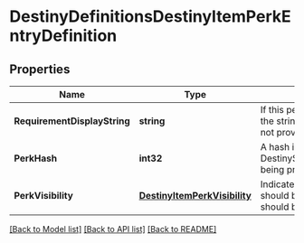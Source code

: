 # DestinyDefinitionsDestinyItemPerkEntryDefinition

## Properties
Name | Type | Description | Notes
------------ | ------------- | ------------- | -------------
**RequirementDisplayString** | **string** | If this perk is not active, this is the string to show for why it&#39;s not providing its benefits. | [optional] 
**PerkHash** | **int32** | A hash identifier for the DestinySandboxPerkDefinition being provided on the item. | [optional] 
**PerkVisibility** | [**DestinyItemPerkVisibility**](Destiny.ItemPerkVisibility.md) | Indicates whether this perk should be shown, or if it should be shown disabled. | [optional] 

[[Back to Model list]](../README.md#documentation-for-models) [[Back to API list]](../README.md#documentation-for-api-endpoints) [[Back to README]](../README.md)


